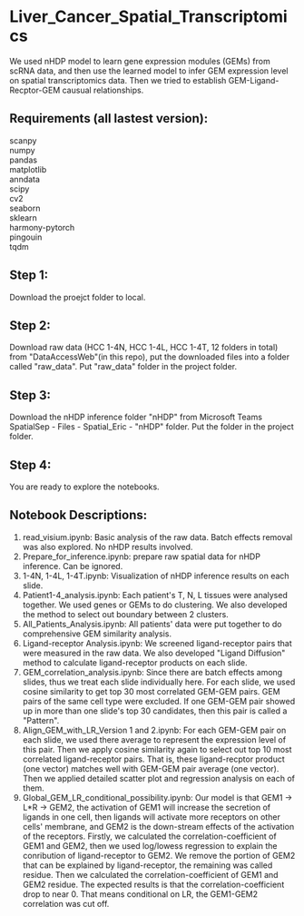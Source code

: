 # Liver_Cancer_Spatial_Transcriptomics
We used nHDP model to learn gene expression modules (GEMs) from scRNA data, and then use the learned model to infer GEM expression level on spatial transcriptomics data. Then we tried to establish GEM-Ligand-Recptor-GEM causual relationships.

## Requirements (all lastest version):
scanpy  
numpy  
pandas  
matplotlib  
anndata  
scipy  
cv2  
seaborn  
sklearn  
harmony-pytorch  
pingouin  
tqdm  

## Step 1:
Download the proejct folder to local.
## Step 2:
Download raw data (HCC 1-4N, HCC 1-4L, HCC 1-4T, 12 folders in total) from "DataAccessWeb"(in this repo), put the downloaded files into a folder called "raw_data". Put "raw_data" folder in the project folder. 
## Step 3:
Download the nHDP inference folder "nHDP" from Microsoft Teams SpatialSep - Files - Spatial_Eric - "nHDP" folder. Put the folder in the project folder. 
## Step 4:
You are ready to explore the notebooks.
## Notebook Descriptions:
1. read_visium.ipynb: Basic analysis of the raw data. Batch effects removal was also explored. No nHDP results involved.
2. Prepare_for_inference.ipynb: prepare raw spatial data for nHDP inference. Can be ignored.
3. 1-4N, 1-4L, 1-4T.ipynb: Visualization of nHDP inference results on each slide.
4. Patient1-4_analysis.ipynb: Each patient's T, N, L tissues were analysed together. We used genes or GEMs to do clustering. We also developed the method to select out boundary between 2 clusters.
5. All_Patients_Analysis.ipynb: All patients' data were put together to do comprehensive GEM similarity analysis.
6. Ligand-receptor Analysis.ipynb: We screened ligand-receptor pairs that were measured in the raw data. We also developed "Ligand Diffusion" method to calculate ligand-receptor products on each slide.
7. GEM_correlation_analysis.ipynb: Since there are batch effects among slides, thus we treat each slide individually here. For each slide, we used cosine similarity to get top 30 most correlated GEM-GEM pairs. GEM pairs of the same cell type were excluded. If one GEM-GEM pair showed up in more than one slide's top 30 candidates, then this pair is called a "Pattern".
8. Align_GEM_with_LR_Version 1 and 2.ipynb: For each GEM-GEM pair on each slide, we used there average to represent the expression level of this pair. Then we apply cosine similarity again to select out top 10 most correlated ligand-receptor pairs. That is, these ligand-recptor product (one vector) matches well with GEM-GEM pair average (one vector). Then we applied detailed scatter plot and regression analysis on each of them.
9.  Global_GEM_LR_conditional_possibility.ipynb: Our model is that GEM1 -> L*R -> GEM2, the activation of GEM1 will increase the secretion of ligands in one cell, then ligands will activate more receptors on other cells' membrane, and GEM2 is the down-stream effects of the activation of the receptors. Firstly, we calculated the correlation-coefficient of GEM1 and GEM2, then we used log/lowess regression to explain the conribution of ligand-receptor to GEM2. We remove the portion of GEM2 that can be explained by ligand-receptor, the remaining was called residue. Then we calculated the correlation-coefficient of GEM1 and GEM2 residue. The expected results is that the correlation-coefficient drop to near 0. That means conditional on LR, the GEM1-GEM2 correlation was cut off.

